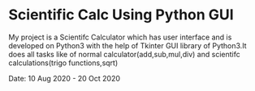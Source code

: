 # Scientific Calc Using Python GUI

My project is a Scientifc Calculator which has user interface and is developed on Python3 with the help of Tkinter GUI library of Python3.It does all tasks like of normal calculator(add,sub,mul,div) and scientifc calculations(trigo functions,sqrt)

Date: 10 Aug 2020 - 20 Oct 2020
